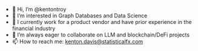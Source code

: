 - 👋 Hi, I’m @kentontroy
- 👀 I’m interested in Graph Databases and Data Science
- 🌱 I currently work for a product vendor and have prior experience in the financial industry
- 💞️ I’m always eager to collaborate on LLM and blockchain/DeFi projects
- 📫 How to reach me: kenton.davis@statisticalfx.com

<!---
kentontroy/kentontroy is a ✨ special ✨ repository because its `README.md` (this file) appears on your GitHub profile.
You can click the Preview link to take a look at your changes.
--->
